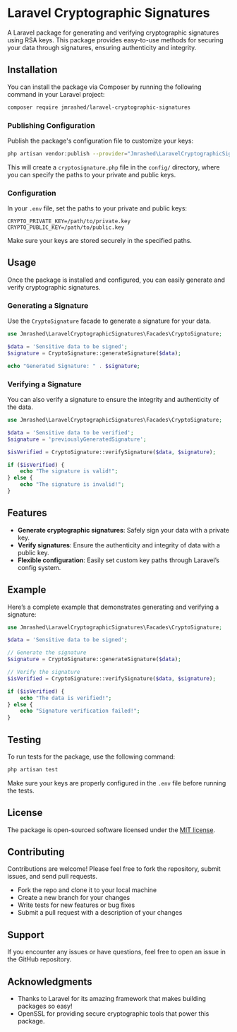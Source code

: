 # Laravel Cryptographic Signatures

A Laravel package for generating and verifying cryptographic signatures using RSA keys. This package provides easy-to-use methods for securing your data through signatures, ensuring authenticity and integrity.

## Installation

You can install the package via Composer by running the following command in your Laravel project:

```bash
composer require jmrashed/laravel-cryptographic-signatures
```

### Publishing Configuration

Publish the package's configuration file to customize your keys:

```bash
php artisan vendor:publish --provider="Jmrashed\LaravelCryptographicSignatures\Providers\CryptoSignaturesServiceProvider" --tag="config"
```

This will create a `cryptosignature.php` file in the `config/` directory, where you can specify the paths to your private and public keys.

### Configuration

In your `.env` file, set the paths to your private and public keys:

```env
CRYPTO_PRIVATE_KEY=/path/to/private.key
CRYPTO_PUBLIC_KEY=/path/to/public.key
```

Make sure your keys are stored securely in the specified paths.

## Usage

Once the package is installed and configured, you can easily generate and verify cryptographic signatures.

### Generating a Signature

Use the `CryptoSignature` facade to generate a signature for your data.

```php
use Jmrashed\LaravelCryptographicSignatures\Facades\CryptoSignature;

$data = 'Sensitive data to be signed';
$signature = CryptoSignature::generateSignature($data);

echo "Generated Signature: " . $signature;
```

### Verifying a Signature

You can also verify a signature to ensure the integrity and authenticity of the data.

```php
use Jmrashed\LaravelCryptographicSignatures\Facades\CryptoSignature;

$data = 'Sensitive data to be verified';
$signature = 'previouslyGeneratedSignature';

$isVerified = CryptoSignature::verifySignature($data, $signature);

if ($isVerified) {
    echo "The signature is valid!";
} else {
    echo "The signature is invalid!";
}
```

## Features

- **Generate cryptographic signatures**: Safely sign your data with a private key.
- **Verify signatures**: Ensure the authenticity and integrity of data with a public key.
- **Flexible configuration**: Easily set custom key paths through Laravel’s config system.

## Example

Here’s a complete example that demonstrates generating and verifying a signature:

```php
use Jmrashed\LaravelCryptographicSignatures\Facades\CryptoSignature;

$data = 'Sensitive data to be signed';

// Generate the signature
$signature = CryptoSignature::generateSignature($data);

// Verify the signature
$isVerified = CryptoSignature::verifySignature($data, $signature);

if ($isVerified) {
    echo "The data is verified!";
} else {
    echo "Signature verification failed!";
}
```

## Testing

To run tests for the package, use the following command:

```bash
php artisan test
```

Make sure your keys are properly configured in the `.env` file before running the tests.

## License

The package is open-sourced software licensed under the [MIT license](LICENSE).

## Contributing

Contributions are welcome! Please feel free to fork the repository, submit issues, and send pull requests.

- Fork the repo and clone it to your local machine
- Create a new branch for your changes
- Write tests for new features or bug fixes
- Submit a pull request with a description of your changes

## Support

If you encounter any issues or have questions, feel free to open an issue in the GitHub repository.

## Acknowledgments

- Thanks to Laravel for its amazing framework that makes building packages so easy!
- OpenSSL for providing secure cryptographic tools that power this package.
 